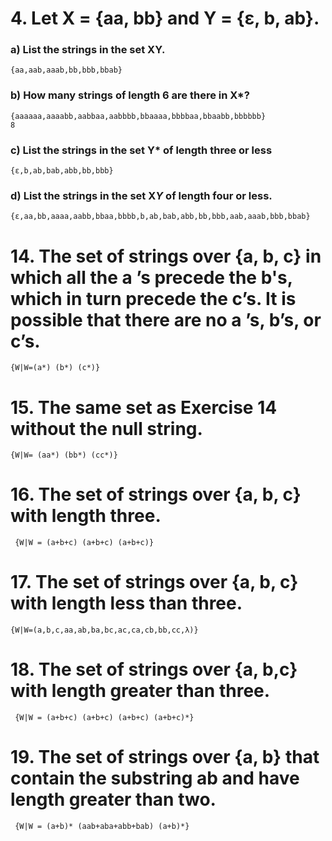 # 4. Let X = {aa, bb} and Y = {ε, b, ab}.
### a) List the strings in the set XY.
    {aa,aab,aaab,bb,bbb,bbab}
### b) How many strings of length 6 are there in X*?
    {aaaaaa,aaaabb,aabbaa,aabbbb,bbaaaa,bbbbaa,bbaabb,bbbbbb}
    8
### c) List the strings in the set Y* of length three or less
    {ε,b,ab,bab,abb,bb,bbb}
### d) List the strings in the set X*Y* of length four or less.
    {ε,aa,bb,aaaa,aabb,bbaa,bbbb,b,ab,bab,abb,bb,bbb,aab,aaab,bbb,bbab}

# 14. The set of strings over {a, b, c} in which all the a ’s precede the b's, which in turn precede the c’s. It is possible that there are no a ’s, b’s, or c’s.
    {W|W=(a*) (b*) (c*)}
# 15. The same set as Exercise 14 without the null string.
    {W|W= (aa*) (bb*) (cc*)}
# 16. The set of strings over {a, b, c} with length three.
     {W|W = (a+b+c) (a+b+c) (a+b+c)}
# 17. The set of strings over {a, b, c} with length less than three.
    {W|W=(a,b,c,aa,ab,ba,bc,ac,ca,cb,bb,cc,λ)}
# 18. The set of strings over {a, b,c} with length greater than three.
     {W|W = (a+b+c) (a+b+c) (a+b+c) (a+b+c)*}
# 19. The set of strings over {a, b} that contain the substring ab and have length greater than two.
     {W|W = (a+b)* (aab+aba+abb+bab) (a+b)*}

